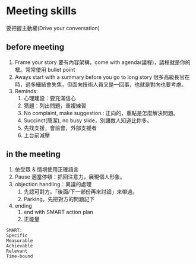 # Meeting skills
要把握主動權(Drive your conversation)
## before meeting
1. Frame your story
	要有內容架構，come with agenda(議程)，議程就是你的框。常常使用 bullet point
2. Aways start with a summary before you go to long story
	很多高級長官在時，過多細結會失焦，但面向技術人員又是一回事，也就是對向也要考慮。
3. Reminds:
	1. 心理建設：要充滿信心
	2. 猜題：列出問題，重複練習
	3. No complaint, make suggestion.: 正向的，重點是怎麼解決問題。
	4. Succinct(簡潔), no busy slide，別讓敵人知道比你多。
	5. 先找支援，會前會，外部支援者
	6. 上台前減壓
## in the meeting
1. 依受眾 & 情境使用正確語言
2. Pause 適當停頓：抓回注意力，展現個人形象。
3. objection handling：異議的處理
	1. 先認可對方。「後面/下一部份再來討論」來帶過。
	2. Parking。先把對方的問題記下
4. ending
	1. end with SMART action plan
	2. 正能量
```ad-note
SMART:
Specific
Measurable
Achievable
Relevant
Time-bound
```